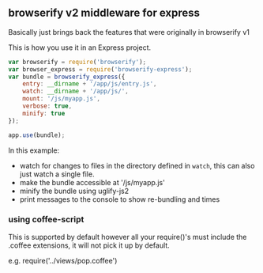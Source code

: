 ## browserify v2 middleware for express 

Basically just brings back the features that were originally in browserify v1

This is how you use it in an Express project.

```javascript
var browserify = require('browserify');
var browser_express = require('browserify-express');
var bundle = browserify_express({
	entry: __dirname + '/app/js/entry.js',
	watch: __dirname + '/app/js/',
	mount: '/js/myapp.js',
	verbose: true,
	minify: true
});

app.use(bundle);
```

In this example: 

* watch for changes to files in the directory defined in `watch`, this can also just watch a single file. 
* make the bundle accessible at '/js/myapp.js'
* minify the bundle using uglify-js2
* print messages to the console to show re-bundling and times

### using coffee-script

This is supported by default however all your require()'s must include the .coffee extensions, it will not pick it up by default.

e.g. require('../views/pop.coffee')



